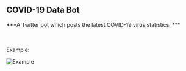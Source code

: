 ## COVID-19 Data Bot
***A Twitter bot which posts the latest COVID-19 virus statistics. ***

<br>
<br>
Example:

![Example](https://user-images.githubusercontent.com/33767581/108703014-09235300-74d8-11eb-9eea-cbd4477e7103.png)
